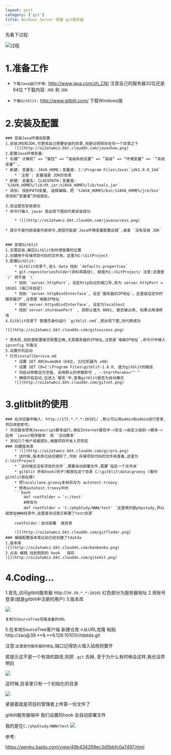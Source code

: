 ```yaml
---
layout: post
category: ['git']
title: Windows Server 搭建 git服务器
---
```


先看下过程:

![过程](http://oi2atwmcz.bkt.clouddn.com/gitblit.png)

# 1.准备工作
 * `下载Java运行环境:` <http://www.java.com/zh_CN/>  注意自己的服务器32位还是64位
 	*下载内容: `JRE` 和 `JDK`

 * `下载Gitblit:` <http://www.gitblit.com/>  下载Windows版

# 2.安装及配置

 	### 安装Java环境及配置
 	1.安装JRE和JDK,可更改自己想要安装的目录,但是记得保存在同一个目录之下
		![](http://oi2atwmcz.bkt.clouddn.com/javashow.png)
 	2.配置Java环境变量:
	* 右键” 计算机” => ”属性” => ”高级系统设置” => ”高级” => “环境变量” => `“系统变量”`。
	* 新建: 变量名: JAVA_HOME；变量值: C:\Program Files\Java\`jdk1.8.0_144`
		* `注意`: 变量值是 JDK的目录
	* 新建: 变量名: CLASSPATH；变量值: `%JAVA_HOME%/lib/dt.jar;%JAVA_HOME%/lib/tools.jar`
	* 添加: 找到PATH变量, 选择编辑。把 `%JAVA_HOME%/bin;%JAVA_HOME%/jre/bin` 添加到”变量值”的结尾处。

	3.验证是否安装成功
	* 命令行输入 javac 若出现下图则代表安装成功

		* ![](http://oi2atwmcz.bkt.clouddn.com/javasuccess.png)

	* 提示不是内部或者外部命令,原因可能是`Java环境变量配置出错`,或者 `没有安装 JDK`


	### 安装Gitblit
	1.无需安装,解压Gitblit到你想放置的位置
	2.创建用于存储项目代码的文件夹。这里为C:\GitProject
	3.配置Gitblit:
		* Gitblit目录下,进入 data 找到 `defaults.properties`
		* git.repositoriesFolder(资料库路径), 赋值为C:/GitProject/ 注意:这里是 `/` 而不是 `\`
		* 找到 `server.httpPort`, 设定http协议的端口号,改为 server.httpPort = 10101 (端口号自定)
		* 找到 `server.httpBindInterface`, 设定`服务器的IP地址`。这里就设定你的`服务器IP`,注意是`电脑IP地址`
		* 找到`server.httpsBindInterface`, 设定为localhost
		* 找到`server.shutdownPort` , 其默认值为 8081, 是否被占用, 如果占用请修改
	4.Gitblit目录下 管理员身份运行 `gitblit.cmd`,若出现下图,则代表成功

	![](http://oi2atwmcz.bkt.clouddn.com/gitsuccess.png)

	* 若失败,则检查配置是否配置正确,尤其服务器的IP地址,注意是`电脑IP地址`,命令行中输入 ipconfig 可看见
	5.设置开机启动
	* 打开installService.md
		* 设置 SET ARCH=amd64（64位, 32位机器为 x86）
		* 设置 SET CD=C:\Program Files\gitblit-1.8.0, 值为gitblit的路径
		* 将启动参数设为空值, 采用默认的参数即可 , --StartParams="" ^
		* 确保开启启动,在进入`服务`中,查看gitblit是否为自动模式
		![](http://oi2atwmcz.bkt.clouddn.com/gitset.png)
# 3.glitblit的使用
	### 在浏览器中输入: http://172.*.*.*:10101/ ,默认可以用admin和admin进行登录, 然后改密即可。
	* 浏览器会禁用Javascript脚本运行,请在Internet属性中->安全->自定义级别->脚本->启用 `java小程序脚本` 和 `活动脚本`
	* 添加几个用户或者团队,根据项目开发人员而定
	### 创建版本库
		* ![](http://oi2atwmcz.bkt.clouddn.com/girpro.png)
		* 这时候,版本库已经创建好了,可到 存储项目代码的文件夹查看,这里为C:\GitProject
		* `这时候还没有项目的文件`,需要自动部署文件,需要`指定一个文件夹`
		* gitblit 所有hook(钩子)都放在这个目录 C:\gitblit\data\groovy (看你gitblit放在哪)
		* 把localclone.groovy复制另存为 autotest.troovy
		* 修改autotest.troovy中的
		```bash
			def rootFolder = 'c:/test'
			#修改为
			def rootFolder = 'C:/phpStudy/WWW/test' `这里用的是phpstudy,所以就放在WWW目录中,这里是测试我又新建了test目录`
		```
		rootFolder：自动部署  根目录

		![](http://oi2atwmcz.bkt.clouddn.com/gitfloder.png)
	### 编辑配置版本库比如已经创建了tdatda
	1.版本库
	![](http://oi2atwmcz.bkt.clouddn.com/banbenku.png)
	2.点击 编辑 找到刚刚的 hook   保存
	![](http://oi2atwmcz.bkt.clouddn.com/gitedit.png)



# 4.Coding...

1.首先,访问gitblit服务器
http://`39.39.*.*:10101`  红色部分为服务器地址
2.用账号登录(就是gitblit中注册的用户)
3.版本库

![](http://oi2atwmcz.bkt.clouddn.com/gtiproject.png)

`复制为SourceTree克隆准备的URL`

5.在本地SourceTree客户端 新建仓库->从URL克隆
粘贴 http://zao@39.**8.**6.128:10101/r/tdatda.git

注意:`这里是你服务器的地址`,端口记得防火墙入站规则要开

若提示这不是一个有效的路径,则把  `.git` 去掉, 至于为什么有时候会这样,我也没弄明白

![](http://oi2atwmcz.bkt.clouddn.com/sttu.png)

这时候,目录里只有一个初始化的目录

![](http://oi2atwmcz.bkt.clouddn.com/suut.png)

紧接着就是项目的管理者上传第一份文件了

gitblit服务器端中  我们设置的hook 会自动部署文件

我的是在`C:/phpStudy/WWW/test`
![](http://oi2atwmcz.bkt.clouddn.com/tdatad.png)


参考:

<https://wenku.baidu.com/view/49b434269ec3d5bbfc0a7497.html>



